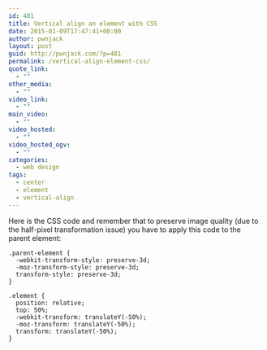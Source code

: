 ```yaml
---
id: 481
title: Vertical align an element with CSS
date: 2015-01-09T17:47:41+00:00
author: pwnjack
layout: post
guid: http://pwnjack.com/?p=481
permalink: /vertical-align-element-css/
quote_link:
  - ""
other_media:
  - ""
video_link:
  - ""
main_video:
  - ""
video_hosted:
  - ""
video_hosted_ogv:
  - ""
categories:
  - web design
tags:
  - center
  - element
  - vertical-align
---
```

Here is the CSS code and remember that to preserve image quality (due to the half-pixel transformation issue) you have to apply this code to the parent element:


    .parent-element {
      -webkit-transform-style: preserve-3d;
      -moz-transform-style: preserve-3d;
      transform-style: preserve-3d;
    }

    .element {
      position: relative;
      top: 50%;
      -webkit-transform: translateY(-50%);
      -moz-transform: translateY(-50%);
      transform: translateY(-50%);
    }
